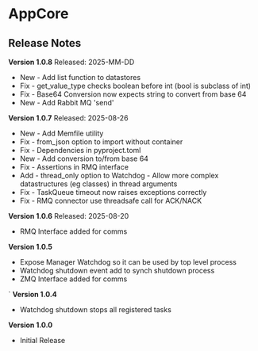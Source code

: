 # AppCore
## Release Notes


__Version 1.0.8__
Released: 2025-MM-DD
* New - Add list function to datastores
* Fix - get_value_type checks boolean before int (bool is subclass of int)
* Fix - Base64 Conversion now expects string to convert from base 64
* New - Add Rabbit MQ 'send'


__Version 1.0.7__
Released: 2025-08-26
* New - Add Memfile utility
* Fix - from_json option to import without container
* Fix - Dependencies in pyproject.toml
* New - Add conversion to/from base 64
* Fix - Assertions in RMQ interface
* Add - thread_only option to Watchdog - Allow more complex datastructures (eg classes) in thread arguments
* Fix - TaskQueue timeout now raises exceptions correctly
* Fix - RMQ connector use threadsafe call for ACK/NACK


__Version 1.0.6__
Released: 2025-08-20
* RMQ Interface added for comms


__Version 1.0.5__
* Expose Manager Watchdog so it can be used by top level process
* Watchdog shutdown event add to synch shutdown process
* ZMQ Interface added for comms

`
__Version 1.0.4__
* Watchdog shutdown stops all registered tasks


__Version 1.0.0__
* Initial Release
